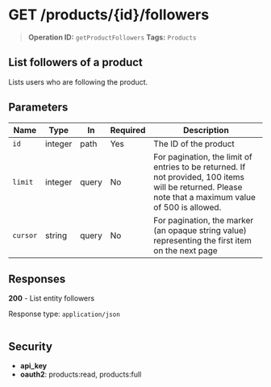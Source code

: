 # GET /products/{id}/followers

> **Operation ID:** `getProductFollowers`
> **Tags:** `Products`

## List followers of a product

Lists users who are following the product.

## Parameters

| Name | Type | In | Required | Description |
|------|------|-------|----------|-------------|
| `id` | integer | path | Yes | The ID of the product |
| `limit` | integer | query | No | For pagination, the limit of entries to be returned. If not provided, 100 items will be returned. Please note that a maximum value of 500 is allowed. |
| `cursor` | string | query | No | For pagination, the marker (an opaque string value) representing the first item on the next page |

## Responses

**200** - List entity followers

Response type: `application/json`

```

```


## Security

- **api_key**
- **oauth2**: products:read, products:full